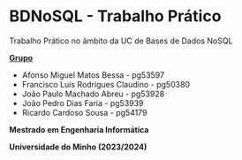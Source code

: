 # BDNoSQL - Trabalho Prático

Trabalho Prático no âmbito da UC de Bases de Dados NoSQL

**<ins> Grupo </ins>**
* Afonso Miguel Matos Bessa - pg53597
* Francisco Luís Rodrigues Claudino - pg50380
* João Paulo Machado Abreu - pg53928
* João Pedro Dias Faria - pg53939
* Ricardo Cardoso Sousa - pg54179

**Mestrado em Engenharia Informática**

**Universidade do Minho (2023/2024)**
